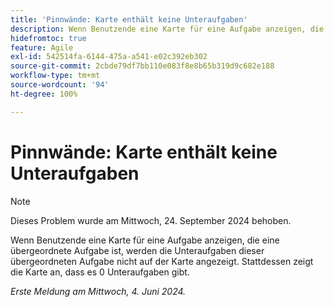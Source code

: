 ```yaml
---
title: 'Pinnwände: Karte enthält keine Unteraufgaben'
description: Wenn Benutzende eine Karte für eine Aufgabe anzeigen, die eine übergeordnete Aufgabe ist, werden die Unteraufgaben dieser übergeordneten Aufgabe nicht auf der Karte angezeigt. Stattdessen zeigt die Karte an, dass es 0 Unteraufgaben gibt.
hidefromtoc: true
feature: Agile
exl-id: 542514fa-6144-475a-a541-e02c392eb302
source-git-commit: 2cbde79df7bb110e083f8e8b65b319d9c682e188
workflow-type: tm+mt
source-wordcount: '94'
ht-degree: 100%

---
```


# Pinnwände: Karte enthält keine Unteraufgaben

>[!NOTE]
>
>Dieses Problem wurde am Mittwoch, 24. September 2024 behoben.

Wenn Benutzende eine Karte für eine Aufgabe anzeigen, die eine übergeordnete Aufgabe ist, werden die Unteraufgaben dieser übergeordneten Aufgabe nicht auf der Karte angezeigt. Stattdessen zeigt die Karte an, dass es 0 Unteraufgaben gibt.

_Erste Meldung am Mittwoch, 4. Juni 2024._
